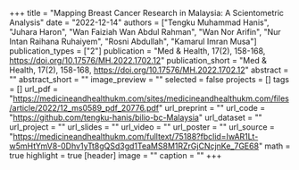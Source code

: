 +++
title = "Mapping Breast Cancer Research in Malaysia: A Scientometric Analysis"
date = "2022-12-14"
authors = ["Tengku Muhammad Hanis", "Juhara Haron", "Wan Faiziah Wan Abdul Rahman", "Wan Nor Arifin", "Nur Intan Raihana Ruhaiyem", "Rosni Abdullah", "Kamarul Imran Musa"]
publication_types = ["2"]
publication = "Med & Health, 17(2), 158-168, https://doi.org/10.17576/MH.2022.1702.12"
publication_short = "Med & Health, 17(2), 158-168, https://doi.org/10.17576/MH.2022.1702.12"
abstract = ""
abstract_short = ""
image_preview = ""
selected = false
projects = []
tags = []
url_pdf = "https://medicineandhealthukm.com/sites/medicineandhealthukm.com/files/article/2022/12_ms0589_pdf_20776.pdf"
url_preprint = ""
url_code = "https://github.com/tengku-hanis/bilio-bc-Malaysia"
url_dataset = ""
url_project = ""
url_slides = ""
url_video = ""
url_poster = ""
url_source = "https://medicineandhealthukm.com/fulltext/75188?fbclid=IwAR1Lt-w5mHtYmV8-0Dhv1yTt8gQSd3gd1TeaMS8M1RZrGjCNcjnKe_7GE68"
math = true
highlight = true
[header]
image = ""
caption = ""
+++

